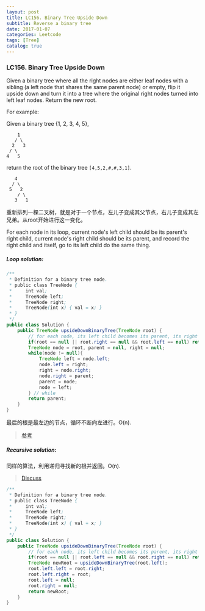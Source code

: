 ```yaml
---
layout: post
title: LC156. Binary Tree Upside Down
subtitle: Reverse a binary tree
date: 2017-01-07
categories: Leetcode
tags: [Tree]
catalog: true
---
```


###  LC156. Binary Tree Upside Down

Given a binary tree where all the right nodes are either leaf nodes with a sibling (a left node that shares the same parent node) or empty, flip it upside down and turn it into a tree where the original right nodes turned into left leaf nodes. Return the new root.

For example:

Given a binary tree {1, 2, 3, 4, 5},

```
    1
   / \
  2   3
 / \
4   5

```

return the root of the binary tree `[4,5,2,#,#,3,1]`.

```
   4
  / \
 5   2
    / \
   3   1  
```

重新排列一棵二叉树，就是对于一个节点，左儿子变成其父节点，右儿子变成其左兄弟。从root开始进行这一变化。

For each node in its loop,  current node's left child should be its parent's right child, current node's right child should be its parent, and record the right child  and itself, go to its left child do the same thing.

##### Loop solution:  

```java
/**
 * Definition for a binary tree node.
 * public class TreeNode {
 *     int val;
 *     TreeNode left;
 *     TreeNode right;
 *     TreeNode(int x) { val = x; }
 * }
 */
public class Solution {
    public TreeNode upsideDownBinaryTree(TreeNode root) {
        // for each node, its left child becomes its parent, its right child become its left brother
        if(root == null || root.right == null && root.left == null) return root;
        TreeNode node = root, parent = null, right = null;
        while(node != null){
            TreeNode left = node.left;
            node.left = right;
            right = node.right;
            node.right = parent;
            parent = node;
            node = left;
        } // while
        return parent;
    }
}
```

最后的根是最左边的节点，循环不断向左进行。O(n).

> [参考](http://www.jianshu.com/p/6084b48f5b41)

##### Recursive solution: 

同样的算法，利用递归寻找新的根并返回。O(n).

> [Discuss](https://discuss.leetcode.com/topic/40924/java-recursive-o-logn-space-and-iterative-solutions-o-1-space-with-explanation-and-figure)

```java
/**
 * Definition for a binary tree node.
 * public class TreeNode {
 *     int val;
 *     TreeNode left;
 *     TreeNode right;
 *     TreeNode(int x) { val = x; }
 * }
 */
public class Solution {
    public TreeNode upsideDownBinaryTree(TreeNode root) {
        // for each node, its left child becomes its parent, its right child become its left brother
        if(root == null || root.left == null && root.right == null) return root;
        TreeNode newRoot = upsideDownBinaryTree(root.left);
        root.left.left = root.right;
        root.left.right = root;
        root.left = null;
        root.right = null;
        return newRoot;
    }
}
```

